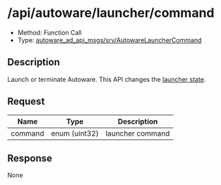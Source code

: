 # /api/autoware/launcher/command

- Method: Function Call
- Type: [autoware_ad_api_msgs/srv/AutowareLauncherCommand](../type/autoware_ad_api_msgs/srv/autoware_launcher_command.md)

## Description

Launch or terminate Autoware. This API changes the [launcher state](../features/launcher-state.md).

## Request

| Name    | Type          | Description      |
| ------- | ------------- | ---------------- |
| command | enum (uint32) | launcher command |

## Response

None
